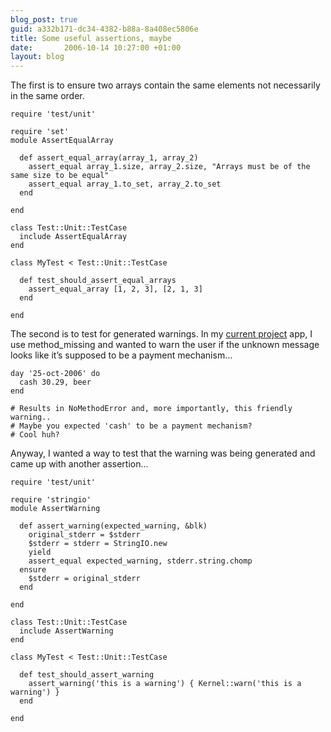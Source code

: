 ```yaml
---
blog_post: true
guid: a332b171-dc34-4382-b88a-8a408ec5806e
title: Some useful assertions, maybe
date:       2006-10-14 10:27:00 +01:00
layout: blog
---
```


The first is to ensure two arrays contain the same elements not
necessarily in the same order.

``` code
require 'test/unit'

require 'set'
module AssertEqualArray

  def assert_equal_array(array_1, array_2)
    assert_equal array_1.size, array_2.size, "Arrays must be of the same size to be equal"
    assert_equal array_1.to_set, array_2.to_set
  end

end

class Test::Unit::TestCase
  include AssertEqualArray
end

class MyTest < Test::Unit::TestCase

  def test_should_assert_equal_arrays
    assert_equal_array [1, 2, 3], [2, 1, 3]
  end

end
```

The second is to test for generated warnings. In my [current
project](/blog/2006-10-06-recording-daily-spending-with-a-ruby-dsl) app,
I use method\_missing and wanted to warn the user if the unknown message
looks like it’s supposed to be a payment mechanism…

``` code
day '25-oct-2006' do
  cash 30.29, beer
end

# Results in NoMethodError and, more importantly, this friendly warning..
# Maybe you expected 'cash' to be a payment mechanism?
# Cool huh?
```

Anyway, I wanted a way to test that the warning was being generated and
came up with another assertion…

``` code
require 'test/unit'

require 'stringio'
module AssertWarning

  def assert_warning(expected_warning, &blk)
    original_stderr = $stderr
    $stderr = stderr = StringIO.new
    yield
    assert_equal expected_warning, stderr.string.chomp
  ensure
    $stderr = original_stderr
  end

end

class Test::Unit::TestCase
  include AssertWarning
end

class MyTest < Test::Unit::TestCase

  def test_should_assert_warning
    assert_warning('this is a warning') { Kernel::warn('this is a warning') }
  end

end
```
